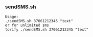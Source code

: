 ### sendSMS.sh


```code
Usage: 
./sendSMS.sh 37061212345 "text"
or for unlimited sms
torify ./sendSMS.sh 37061212345 "text"
```
